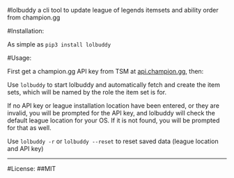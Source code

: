 #lolbuddy
a cli tool to update league of legends itemsets and ability order from champion.gg

#Installation:

As simple as ```pip3 install lolbuddy```

#Usage:

First get a champion.gg API key from TSM at <a href="http://api.champion.gg">api.champion.gg</a>, then:

Use ```lolbuddy``` to start lolbuddy and automatically fetch and create the item sets, which will be named by the role the item set is for.

If no API key or league installation location have been entered, or they are invalid, you will be prompted for the API key, and lolbuddy will check the default league location for your OS. If it is not found, you will be prompted for that as well.

Use ```lolbuddy -r``` or ```lolbuddy --reset``` to reset saved data (league location and API key)

---

#License:
##MIT

